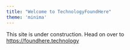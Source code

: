 ```yaml
---
title: "Welcome to TechnologyFoundHere"
theme: 'minima'
---
```


This site is under construction. Head on over to https://foundhere.technology
